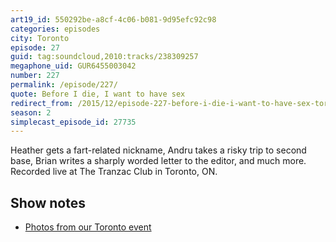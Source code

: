 ```yaml
---
art19_id: 550292be-a8cf-4c06-b081-9d95efc92c98
categories: episodes
city: Toronto
episode: 27
guid: tag:soundcloud,2010:tracks/238309257
megaphone_uid: GUR6455003042
number: 227
permalink: /episode/227/
quote: Before I die, I want to have sex
redirect_from: /2015/12/episode-227-before-i-die-i-want-to-have-sex-toronto/
season: 2
simplecast_episode_id: 27735
---
```


Heather gets a fart-related nickname, Andru takes a risky trip to second base, Brian writes a sharply worded letter to the editor, and much more. Recorded live at The Tranzac Club in Toronto, ON.

## Show notes
- [Photos from our Toronto event](https://goo.gl/pld52u)